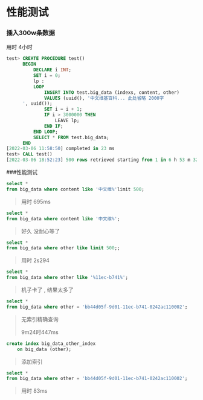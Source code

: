 # 性能测试

### 插入300w条数据

用时  4小时

```sql
test> CREATE PROCEDURE test()
      BEGIN
          DECLARE i INT;
          SET i = 0;
          lp :
          LOOP
              INSERT INTO test.big_data (indexs, content, other)
              VALUES (uuid(), '中文维基百科... 此处省略 2000字
      ', uuid());
              SET i = i + 1;
              IF i > 3000000 THEN
                  LEAVE lp;
              END IF;
          END LOOP;
          SELECT * FROM test.big_data;
      END
[2022-03-06 11:58:50] completed in 23 ms
test> CALL test()
[2022-03-06 18:52:23] 500 rows retrieved starting from 1 in 6 h 53 m 32 s 690 ms (execution: 6 h 53 m 32 s 246 ms, fetching: 444 ms)

```



###性能测试

```sql
select *
from big_data where content like '中文维%'limit 500;
```

> 用时 695ms

```sql
select *
from big_data where content like '中文维%';
```

> 好久 没耐心等了

```sql
select *
from big_data where other like limit 500;;
```

> 用时 2s294

```sql
select *
from big_data where other like '%11ec-b741%';
```

> 机子卡了 , 结果太多了

```sql
select *
from big_data where other = 'bb44d05f-9d01-11ec-b741-0242ac110002';
```

> 无索引精确查询
>
> 9m24时447ms

```sql
create index big_data_other_index
	on big_data (other);
```

> 添加索引

```sql
select *
from big_data where other = 'bb44d05f-9d01-11ec-b741-0242ac110002';
```

> 用时 83ms